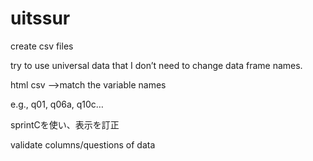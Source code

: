 # uitssur
create csv files

try to use universal data that I don’t need to change data frame names.


html
csv
—>match the variable names

e.g., q01, q06a, q10c…

sprintCを使い、表示を訂正

validate columns/questions of data

